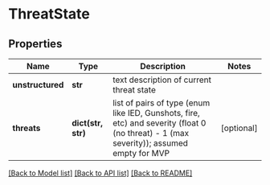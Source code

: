 # ThreatState

## Properties
Name | Type | Description | Notes
------------ | ------------- | ------------- | -------------
**unstructured** | **str** | text description of current threat state | 
**threats** | **dict(str, str)** | list of pairs of type (enum like IED, Gunshots, fire, etc) and severity (float 0 (no threat) - 1 (max severity)); assumed empty for MVP | [optional] 

[[Back to Model list]](../README.md#documentation-for-models) [[Back to API list]](../README.md#documentation-for-api-endpoints) [[Back to README]](../README.md)

